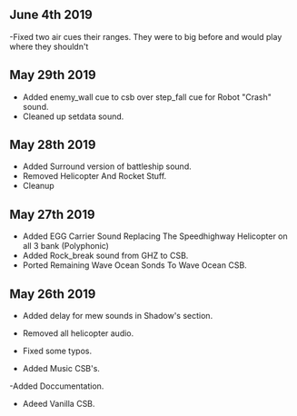 ## June 4th 2019

-Fixed two air cues their ranges. They were to big before and would play where they shouldn't


## May 29th 2019
- Added enemy_wall cue to csb over step_fall cue for Robot "Crash" sound.
- Cleaned up setdata sound.


## May 28th 2019

- Added Surround version of battleship sound.
- Removed Helicopter And Rocket Stuff.
- Cleanup


## May 27th 2019

- Added EGG Carrier Sound Replacing The Speedhighway Helicopter on all 3 bank (Polyphonic) 
- Added Rock_break sound from GHZ to CSB.
- Ported Remaining Wave Ocean Sonds To Wave Ocean CSB.



## May 26th 2019

- Added delay for mew sounds in Shadow's section.

- Removed all helicopter audio.

- Fixed some typos.

- Added Music CSB's.

-Added Doccumentation.

- Adeed Vanilla CSB.